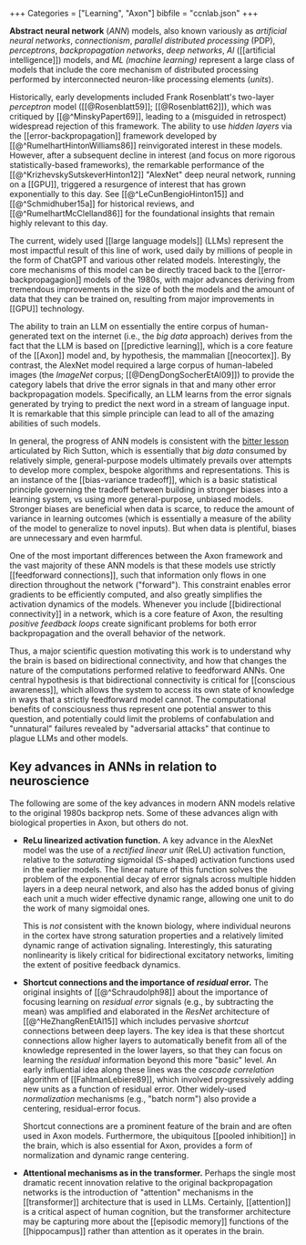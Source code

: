 +++
Categories = ["Learning", "Axon"]
bibfile = "ccnlab.json"
+++

**Abstract neural network** (_ANN_) models, also known variously as _artificial neural networks_, _connectionism_, _parallel distributed processing_ (PDP), _perceptrons_, _backpropagation networks_, _deep networks_, _AI_ ([[artificial intelligence]]) models, and _ML (machine learning)_ represent a large class of models that include the core mechanism of distributed processing performed by interconnected neuron-like processing elements (_units_).

Historically, early developments included Frank Rosenblatt's two-layer _perceptron_ model ([[@Rosenblatt59]]; [[@Rosenblatt62]]), which was critiqued by [[@^MinskyPapert69]], leading to a (misguided in retrospect) widespread rejection of this framework. The ability to use _hidden layers_ via the [[error-backpropagation]] framework developed by [[@^RumelhartHintonWilliams86]] reinvigorated interest in these models. However, after a subsequent decline in interest (and focus on more rigorous statistically-based frameworks), the remarkable performance of the [[@^KrizhevskySutskeverHinton12]] "AlexNet" deep neural network, running on a [[GPU]], triggered a resurgence of interest that has grown exponentially to this day. See [[@^LeCunBengioHinton15]] and [[@^Schmidhuber15a]] for historical reviews, and [[@^RumelhartMcClelland86]] for the foundational insights that remain highly relevant to this day.
 
The current, widely used [[large language models]] (LLMs) represent the most impactful result of this line of work, used daily by millions of people in the form of ChatGPT and various other related models. Interestingly, the core mechanisms of this model can be directly traced back to the [[error-backpropagagion]] models of the 1980s, with major advances deriving from tremendous improvements in the size of both the models and the amount of data that they can be trained on, resulting from major improvements in [[GPU]] technology.

The ability to train an LLM on essentially the entire corpus of human-generated text on the internet (i.e., the _big data_ approach) derives from the fact that the LLM is based on [[predictive learning]], which is a core feature of the [[Axon]] model and, by hypothesis, the mammalian [[neocortex]]. By contrast, the AlexNet model required a large corpus of human-labeled images (the _ImageNet_ corpus; [[@DengDongSocherEtAl09]]) to provide the category labels that drive the error signals in that and many other error backpropagation models. Specifically, an LLM learns from the error signals generated by trying to predict the next word in a stream of language input. It is remarkable that this simple principle can lead to all of the amazing abilities of such models.

In general, the progress of ANN models is consistent with the [bitter lesson](http://www.incompleteideas.net/IncIdeas/BitterLesson.html) articulated by Rich Sutton, which is essentially that _big data_ consumed by relatively simple, general-purpose models ultimately prevails over attempts to develop more complex, bespoke algorithms and representations. This is an instance of the [[bias-variance tradeoff]], which is a basic statistical principle governing the tradeoff between building in stronger biases into a learning system, vs using more general-purpose, unbiased models. Stronger biases are beneficial when data is scarce, to reduce the amount of variance in learning outcomes (which is essentially a measure of the ability of the model to generalize to novel inputs). But when data is plentiful, biases are unnecessary and even harmful.

One of the most important differences between the Axon framework and the vast majority of these ANN models is that these models use strictly [[feedforward connections]], such that information only flows in one direction throughout the network ("forward"). This constraint enables error gradients to be efficiently computed, and also greatly simplifies the activation dynamics of the models. Whenever you include [[bidirectional connectivity]] in a network, which is a core feature of Axon, the resulting _positive feedback loops_ create significant problems for both error backpropagation and the overall behavior of the network.

Thus, a major scientific question motivating this work is to understand why the brain is based on bidirectional connectivity, and how that changes the nature of the computations performed relative to feedforward ANNs. One central hypothesis is that bidirectional connectivity is critical for [[conscious awareness]], which allows the system to access its own state of knowledge in ways that a strictly feedforward model cannot. The computational benefits of consciousness thus represent one potential answer to this question, and potentially could limit the problems of confabulation and "unnatural" failures revealed by "adversarial attacks" that continue to plague LLMs and other models.

## Key advances in ANNs in relation to neuroscience

The following are some of the key advances in modern ANN models relative to the original 1980s backprop nets. Some of these advances align with biological properties in Axon, but others do not.

* **ReLu linearized activation function.** A key advance in the AlexNet model was the use of a _rectified linear unit_ (ReLU) activation function, relative to the _saturating_ sigmoidal (S-shaped) activation functions used in the earlier models. The linear nature of this function solves the problem of the exponential decay of error signals across multiple hidden layers in a deep neural network, and also has the added bonus of giving each unit a much wider effective dynamic range, allowing one unit to do the work of many sigmoidal ones.

	This is _not_ consistent with the known biology, where individual neurons in the cortex have strong saturation properties and a relatively limited dynamic range of activation signaling. Interestingly, this saturating nonlinearity is likely critical for bidirectional excitatory networks, limiting the extent of positive feedback dynamics.

* **Shortcut connections and the importance of _residual_ error.** The original insights of [[@^Schraudolph98]] about the importance of focusing learning on _residual error_ signals (e.g., by subtracting the mean) was amplified and elaborated in the _ResNet_ architecture of [[@^HeZhangRenEtAl15]] which includes pervasive _shortcut_ connections between deep layers. The key idea is that these shortcut connections allow higher layers to automatically benefit from all of the knowledge represented in the lower layers, so that they can focus on learning the _residual_ information beyond this more "basic" level. An early influential idea along these lines was the _cascade correlation_ algorithm of [[FahlmanLebiere89]], which involved progressively adding new units as a function of residual error. Other widely-used _normalization_ mechanisms (e.g., "batch norm") also provide a centering, residual-error focus.

	Shortcut connections are a prominent feature of the brain and are often used in Axon models. Furthermore, the ubiquitous [[pooled inhibition]] in the brain, which is also essential for Axon, provides a form of normalization and dynamic range centering.

* **Attentional mechanisms as in the transformer.** Perhaps the single most dramatic recent innovation relative to the original backpropagation networks is the introduction of "attention" mechanisms in the [[transformer]] architecture that is used in LLMs. Certainly, [[attention]] is a critical aspect of human cognition, but the transformer architecture may be capturing more about the [[episodic memory]] functions of the [[hippocampus]] rather than attention as it operates in the brain.


